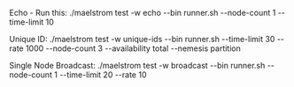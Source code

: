 Echo - Run this:
./maelstrom test -w echo --bin runner.sh --node-count 1 --time-limit 10

Unique ID:
./maelstrom test -w unique-ids --bin runner.sh --time-limit 30 --rate 1000 --node-count 3 --availability total --nemesis partition

Single Node Broadcast:
./maelstrom test -w broadcast --bin runner.sh --node-count 1 --time-limit 20 --rate 10